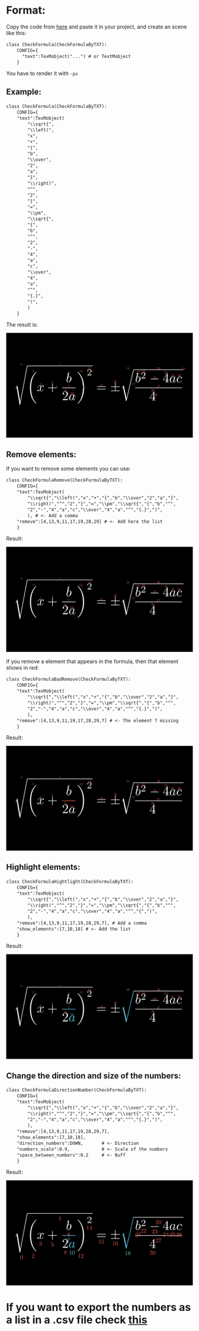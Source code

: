 # Format:
Copy the code from [here](https://github.com/Elteoremadebeethoven/MyAnimations/blob/master/check_formula_by_txt/check_formula_by_txt.py) and paste it in your project, and create an scene like this:
```python3
class CheckFormula(CheckFormulaByTXT):
    CONFIG={
      "text":TexMobject("...") # or TextMobject
    }
```

You have to render it with `-ps`

## Example:
```python3
class CheckFormula(CheckFormulaByTXT):
    CONFIG={
    "text":TexMobject(
        "\\sqrt{",
        "\\left(",
        "x",
        "+",
        "{",
        "b",
        "\\over",
        "2",
        "a",
        "}",
        "\\right)",
        "^",
        "2",
        "}",
        "=",
        "\\pm",
        "\\sqrt{",
        "{",
        "b",
        "^",
        "2",
        "-",
        "4",
        "a",
        "c",
        "\\over",
        "4",
        "a",
        "^",
        "{.}",
        ")",
        )
    }
```
The result is:

<p align="center"><img src ="/check_formula_by_txt/images/im1.png" /></p>

## Remove elements:
If you want to remove some elements you can use:
```python3
class CheckFormulaRemove(CheckFormulaByTXT):
    CONFIG={
    "text":TexMobject(
        "\\sqrt{","\\left(","x","+","{","b","\\over","2","a","}",
        "\\right)","^","2","}","=","\\pm","\\sqrt{","{","b","^",
        "2","-","4","a","c","\\over","4","a","^","{.}",")",
        ), # <- Add a comma
    "remove":[4,13,9,11,17,19,28,29] # <- Add here the list
    }
```
Result:

<p align="center"><img src ="/check_formula_by_txt/images/im2.png" /></p>

If you remove a element that appears in the formula, then that element shows in red:
```python3
class CheckFormulaBadRemove(CheckFormulaByTXT):
    CONFIG={
    "text":TexMobject(
        "\\sqrt{","\\left(","x","+","{","b","\\over","2","a","}",
        "\\right)","^","2","}","=","\\pm","\\sqrt{","{","b","^",
        "2","-","4","a","c","\\over","4","a","^","{.}",")",
        ),
    "remove":[4,13,9,11,19,17,28,29,7] # <- The element 7 missing
    }
```
Result:

<p align="center"><img src ="/check_formula_by_txt/images/im3.png" /></p>

## Highlight elements:
```python3
class CheckFormulaHightlight(CheckFormulaByTXT):
    CONFIG={
    "text":TexMobject(
        "\\sqrt{","\\left(","x","+","{","b","\\over","2","a","}",
        "\\right)","^","2","}","=","\\pm","\\sqrt{","{","b","^",
        "2","-","4","a","c","\\over","4","a","^","{",")",
        ),
    "remove":[4,13,9,11,17,19,28,29,7], # Add a comma
    "show_elements":[7,10,18] # <- Add the list
    }
```
Result:

<p align="center"><img src ="/check_formula_by_txt/images/im4.png" /></p>

## Change the direction and size of the numbers:
```python3
class CheckFormulaDirectionNumber(CheckFormulaByTXT):
    CONFIG={
    "text":TexMobject(
        "\\sqrt{","\\left(","x","+","{","b","\\over","2","a","}",
        "\\right)","^","2","}","=","\\pm","\\sqrt{","{","b","^",
        "2","-","4","a","c","\\over","4","a","^","{.}",")",
        ),
    "remove":[4,13,9,11,17,19,28,29,7],
    "show_elements":[7,10,18],
    "direction_numbers":DOWN,       # <- Direction
    "numbers_scale":0.9,            # <- Scale of the numbers
    "space_between_numbers":0.2     # <- Buff
    }
```
Result:

<p align="center"><img src ="/check_formula_by_txt/images/im5.png" /></p>

# If you want to export the numbers as a list in a .csv file check [this](https://github.com/Elteoremadebeethoven/MyAnimations/blob/master/export_csv_file/export_csv_file.md)
